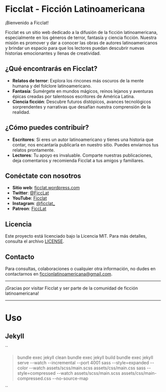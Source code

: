 # Ficclat - Ficción Latinoamericana

¡Bienvenido a Ficclat!

Ficclat es un sitio web dedicado a la difusión de la ficción latinoamericana, especialmente en los géneros de terror, fantasía y ciencia ficción. Nuestra misión es promover y dar a conocer las obras de autores latinoamericanos y brindar un espacio para que los lectores puedan descubrir nuevas historias emocionantes y llenas de creatividad.

## ¿Qué encontrarás en Ficclat?

- **Relatos de terror**: Explora los rincones más oscuros de la mente humana y del folclore latinoamericano.
- **Fantasía**: Sumérgete en mundos mágicos, reinos lejanos y aventuras épicas creadas por talentosos escritores de América Latina.
- **Ciencia ficción**: Descubre futuros distópicos, avances tecnológicos sorprendentes y narrativas que desafían nuestra comprensión de la realidad.

## ¿Cómo puedes contribuir?

- **Escritores**: Si eres un autor latinoamericano y tienes una historia que contar, nos encantaría publicarla en nuestro sitio. Puedes enviarnos tus relatos prontamente.
- **Lectores**: Tu apoyo es invaluable. Comparte nuestras publicaciones, deja comentarios y recomienda Ficclat a tus amigos y familiares.

## Conéctate con nosotros

- **Sitio web**: [ficclat.wordpress.com](https://ficclat.wordpress.com/)
- **Twitter**: [@FiccLat](https://x.com/FiccLat)
- **YouTube**: [Ficclat](https://www.youtube.com/@ficclat)
- **Instagram**: [@ficclat_](https://www.instagram.com/ficclat_/)
- **Patreon**: [FiccLat](https://www.patreon.com/FiccLat)

## Licencia

Este proyecto está licenciado bajo la Licencia MIT. Para más detalles, consulta el archivo [LICENSE](LICENSE).

## Contacto

Para consultas, colaboraciones o cualquier otra información, no dudes en contactarnos en [ficcionlatinoamericana@gmail.com](mailto:ficcionlatinoamericana@gmail.com).

---

¡Gracias por visitar Ficclat y ser parte de la comunidad de ficción latinoamericana!

---

# Uso

## Jekyll

``
> bundle exec jekyll clean
> bundle exec jekyll build
> bundle exec jekyll serve --watch --incremental --port 4001
> sass --style=expanded --color --watch assets/scss/main.scss assets/css/main.css 
> sass --style=compressed --watch assets/scss/main.scss assets/css/main-compressed.css  --no-source-map

``